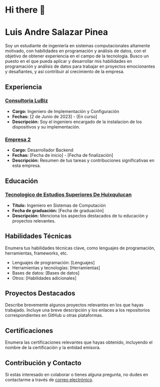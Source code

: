 # Hi there 👋

# Luis Andre Salazar Pinea

Soy un estudiante de ingeniería en sistemas computacionales altamente motivado, con habilidades en programación y análisis de datos, con el objetivo de obtener experiencia en el campo de la tecnología. Busco un puesto en el que pueda aplicar y desarrollar mis habilidades en programación y análisis de datos para trabajar en proyectos emocionantes y desafiantes, y así contribuir al crecimiento de la empresa.

## Experiencia

### [Consultoria LuBiz](https://lubiz.com.mx/)

- **Cargo:** Ingeniero de Implementación y Configuración
- **Fechas:** [2 de Junio de 2023] - [En curso]
- **Descripción:** Soy el ingeniero encargado de la instalacion de los dispositivos y su implementación. 

### [Empresa 2](https://www.example.com)

- **Cargo:** Desarrollador Backend
- **Fechas:** [Fecha de inicio] - [Fecha de finalización]
- **Descripción:** Resumen de tus tareas y contribuciones significativas en esta empresa.

## Educación

### [Tecnologico de Estudios Superiores De Huixqulucan](https://teshuixquilucan.edomex.gob.mx/)

- **Título:** Ingeniero en Sistemas de Computación
- **Fecha de graduación:** [Fecha de graduación]
- **Descripción:** Menciona los aspectos destacados de tu educación y proyectos relevantes.

## Habilidades Técnicas

Enumera tus habilidades técnicas clave, como lenguajes de programación, herramientas, frameworks, etc.

- Lenguajes de programación: [Lenguajes]
- Herramientas y tecnologías: [Herramientas]
- Bases de datos: [Bases de datos]
- Otros: [Habilidades adicionales]

## Proyectos Destacados

Describe brevemente algunos proyectos relevantes en los que hayas trabajado. Incluye una breve descripción y los enlaces a los repositorios correspondientes en GitHub u otras plataformas.

## Certificaciones

Enumera las certificaciones relevantes que hayas obtenido, incluyendo el nombre de la certificación y la entidad emisora.

## Contribución y Contacto

Si estás interesado en colaborar o tienes alguna pregunta, no dudes en contactarme a través de [correo electrónico](mailto:tu@email.com).


